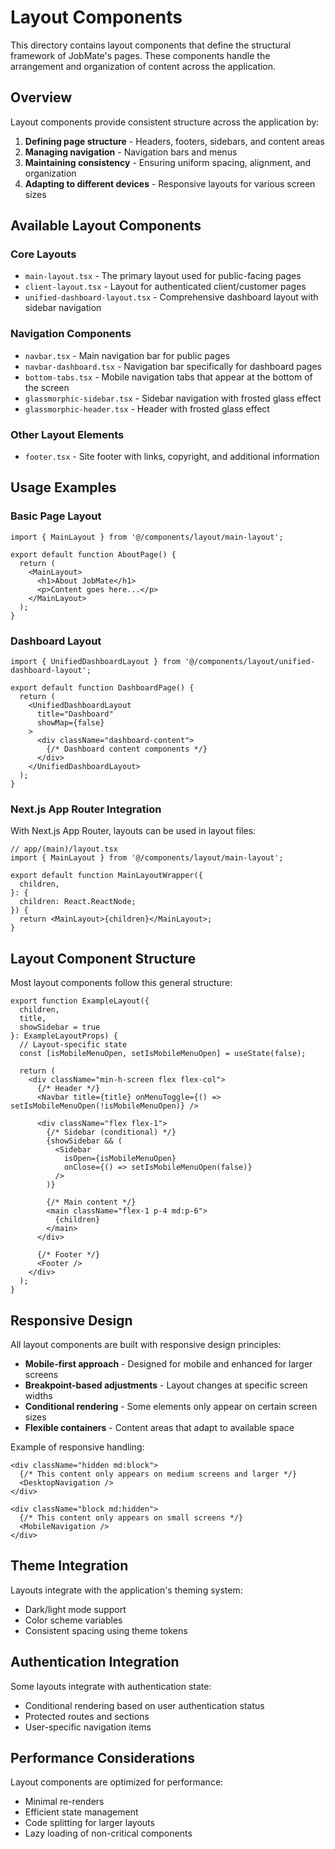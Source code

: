 # Layout Components

This directory contains layout components that define the structural framework of JobMate's pages. These components handle the arrangement and organization of content across the application.

## Overview

Layout components provide consistent structure across the application by:

1. **Defining page structure** - Headers, footers, sidebars, and content areas
2. **Managing navigation** - Navigation bars and menus
3. **Maintaining consistency** - Ensuring uniform spacing, alignment, and organization
4. **Adapting to different devices** - Responsive layouts for various screen sizes

## Available Layout Components

### Core Layouts

- `main-layout.tsx` - The primary layout used for public-facing pages
- `client-layout.tsx` - Layout for authenticated client/customer pages
- `unified-dashboard-layout.tsx` - Comprehensive dashboard layout with sidebar navigation

### Navigation Components

- `navbar.tsx` - Main navigation bar for public pages
- `navbar-dashboard.tsx` - Navigation bar specifically for dashboard pages
- `bottom-tabs.tsx` - Mobile navigation tabs that appear at the bottom of the screen
- `glassmorphic-sidebar.tsx` - Sidebar navigation with frosted glass effect
- `glassmorphic-header.tsx` - Header with frosted glass effect

### Other Layout Elements

- `footer.tsx` - Site footer with links, copyright, and additional information

## Usage Examples

### Basic Page Layout

```tsx
import { MainLayout } from '@/components/layout/main-layout';

export default function AboutPage() {
  return (
    <MainLayout>
      <h1>About JobMate</h1>
      <p>Content goes here...</p>
    </MainLayout>
  );
}
```

### Dashboard Layout

```tsx
import { UnifiedDashboardLayout } from '@/components/layout/unified-dashboard-layout';

export default function DashboardPage() {
  return (
    <UnifiedDashboardLayout 
      title="Dashboard" 
      showMap={false}
    >
      <div className="dashboard-content">
        {/* Dashboard content components */}
      </div>
    </UnifiedDashboardLayout>
  );
}
```

### Next.js App Router Integration

With Next.js App Router, layouts can be used in layout files:

```tsx
// app/(main)/layout.tsx
import { MainLayout } from '@/components/layout/main-layout';

export default function MainLayoutWrapper({
  children,
}: {
  children: React.ReactNode;
}) {
  return <MainLayout>{children}</MainLayout>;
}
```

## Layout Component Structure

Most layout components follow this general structure:

```tsx
export function ExampleLayout({ 
  children,
  title,
  showSidebar = true
}: ExampleLayoutProps) {
  // Layout-specific state
  const [isMobileMenuOpen, setIsMobileMenuOpen] = useState(false);
  
  return (
    <div className="min-h-screen flex flex-col">
      {/* Header */}
      <Navbar title={title} onMenuToggle={() => setIsMobileMenuOpen(!isMobileMenuOpen)} />
      
      <div className="flex flex-1">
        {/* Sidebar (conditional) */}
        {showSidebar && (
          <Sidebar 
            isOpen={isMobileMenuOpen} 
            onClose={() => setIsMobileMenuOpen(false)} 
          />
        )}
        
        {/* Main content */}
        <main className="flex-1 p-4 md:p-6">
          {children}
        </main>
      </div>
      
      {/* Footer */}
      <Footer />
    </div>
  );
}
```

## Responsive Design

All layout components are built with responsive design principles:

- **Mobile-first approach** - Designed for mobile and enhanced for larger screens
- **Breakpoint-based adjustments** - Layout changes at specific screen widths
- **Conditional rendering** - Some elements only appear on certain screen sizes
- **Flexible containers** - Content areas that adapt to available space

Example of responsive handling:

```tsx
<div className="hidden md:block">
  {/* This content only appears on medium screens and larger */}
  <DesktopNavigation />
</div>

<div className="block md:hidden">
  {/* This content only appears on small screens */}
  <MobileNavigation />
</div>
```

## Theme Integration

Layouts integrate with the application's theming system:

- Dark/light mode support
- Color scheme variables
- Consistent spacing using theme tokens

## Authentication Integration

Some layouts integrate with authentication state:

- Conditional rendering based on user authentication status
- Protected routes and sections
- User-specific navigation items

## Performance Considerations

Layout components are optimized for performance:

- Minimal re-renders
- Efficient state management
- Code splitting for larger layouts
- Lazy loading of non-critical components
